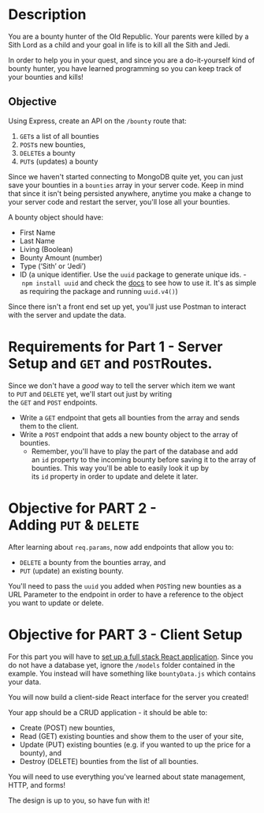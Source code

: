 
# Description

You are a bounty hunter of the Old Republic. Your parents were killed by a Sith Lord as a child and your goal in life is to kill all the Sith and Jedi.

In order to help you in your quest, and since you are a do-it-yourself kind of bounty hunter, you have learned programming so you can keep track of your bounties and kills!

## Objective

Using Express, create an API on the `/bounty` route that:

1. `GET`s a list of all bounties
2. `POST`s new bounties,
3. `DELETE`s a bounty
4. `PUT`s (updates) a bounty

Since we haven't started connecting to MongoDB quite yet, you can just save your bounties in a `bounties` array in your server code. Keep in mind that since it isn't being persisted anywhere, anytime you make a change to your server code and restart the server, you'll lose all your bounties.

A bounty object should have:

- First Name
- Last Name
- Living (Boolean)
- Bounty Amount (number)
- Type (‘Sith’ or ‘Jedi’)
- ID (a unique identifier. Use the `uuid` package to generate unique ids. - `npm install uuid` and check the [docs](https://www.npmjs.com/package/uuid) to see how to use it. It's as simple as requiring the package and running `uuid.v4()`)

Since there isn't a front end set up yet, you'll just use Postman to interact with the server and update the data.

# Requirements for Part 1 - Server Setup and `GET` and `POST`Routes.

Since we don't have a *good* way to tell the server which item we want to `PUT` and `DELETE` yet, we'll start out just by writing the `GET` and `POST` endpoints.

- Write a `GET` endpoint that gets all bounties from the array and sends them to the client.
- Write a `POST` endpoint that adds a new bounty object to the array of bounties.
    - Remember, you'll have to play the part of the database and add an `id` property to the incoming bounty before saving it to the array of bounties. This way you'll be able to easily look it up by its `id` property in order to update and delete it later.

# Objective for PART 2 - **Adding `PUT` & `DELETE`**

After learning about `req.params`, now add endpoints that allow you to:

- `DELETE` a bounty from the bounties array, and
- `PUT` (update) an existing bounty.

You'll need to pass the `uuid` you added when `POST`ing new bounties as a URL Parameter to the endpoint in order to have a reference to the object you want to update or delete.

# Objective for PART 3 - Client Setup

For this part you will have to [set up a full stack React application](https://coursework.vschool.io/setting-up-a-full-stack-react-application/). Since you do not have a database yet, ignore the `/models` folder contained in the example. You instead will have something like `bountyData.js` which contains your data.

You will now build a client-side React interface for the server you created!

Your app should be a CRUD application - it should be able to: 

- Create (POST) new bounties,
- Read (GET) existing bounties and show them to the user of your site,
- Update (PUT) existing bounties (e.g. if you wanted to up the price for a bounty), and
- Destroy (DELETE) bounties from the list of all bounties.

You will need to use everything you've learned about state management, HTTP, and forms!

The design is up to you, so have fun with it!